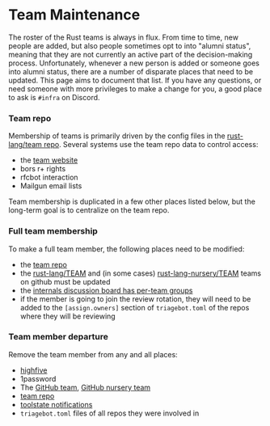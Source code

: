 # Team Maintenance

The roster of the Rust teams is always in flux. From time to time, new people
are added, but also people sometimes opt to into "alumni status", meaning that
they are not currently an active part of the decision-making process.
Unfortunately, whenever a new person is added or someone goes into alumni
status, there are a number of disparate places that need to be updated. This
page aims to document that list. If you have any questions, or need someone with
more privileges to make a change for you, a good place to ask is `#infra` on
Discord.

### Team repo

Membership of teams is primarily driven by the config files in the
[rust-lang/team repo][team repo]. Several systems use the team repo data to
control access:

- the [team website]
- bors r+ rights
- rfcbot interaction
- Mailgun email lists

Team membership is duplicated in a few other places listed below, but the
long-term goal is to centralize on the team repo.

### Full team membership

To make a full team member, the following places need to be modified:

- the [team repo]
- the [rust-lang/TEAM][gh-team] and (in some cases)
  [rust-lang-nursery/TEAM][gh-nursery-team] teams on github must be updated
- the
  [internals discussion board has per-team groups](https://internals.rust-lang.org/admin/groups/custom)
- if the member is going to join the review rotation, they will need to be
  added to the `[assign.owners]` section of `triagebot.toml` of the repos
  where they will be reviewing

### Team member departure

Remove the team member from any and all places:

- [highfive]
- 1password
- The [GitHub team][gh-team], [GitHub nursery team][gh-nursery-team]
- [team repo]
- [toolstate notifications]
- `triagebot.toml` files of all repos they were involved in

[gh-team]: https://github.com/orgs/rust-lang/teams
[gh-nursery-team]: https://github.com/orgs/rust-lang-nursery/teams
[highfive]: https://github.com/rust-lang/highfive/tree/master/highfive/configs
[team repo]: https://github.com/rust-lang/team/tree/master/teams
[team website]: https://www.rust-lang.org/governance
[toolstate notifications]: https://github.com/rust-lang/rust/blob/master/src/tools/publish_toolstate.py
